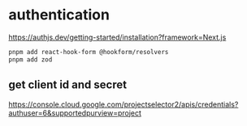 # authentication

<https://authjs.dev/getting-started/installation?framework=Next.js>


```sh
pnpm add react-hook-form @hookform/resolvers
pnpm add zod
```

## get client id and secret

<https://console.cloud.google.com/projectselector2/apis/credentials?authuser=6&supportedpurview=project>